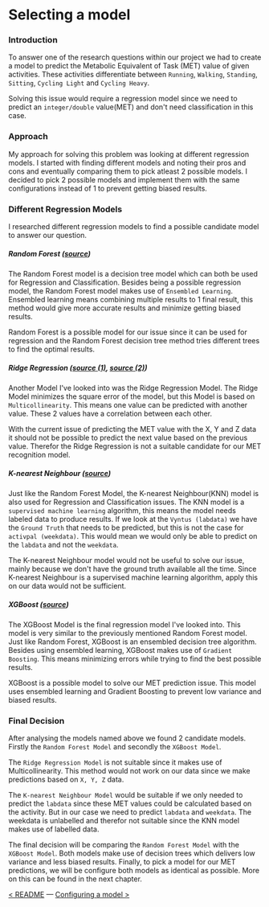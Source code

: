 # Selecting a model

### Introduction
To answer one of the research questions within our project we had to create a model to predict the Metabolic Equivalent of Task (MET) value of given activities. These activities differentiate between `Running`, `Walking`, `Standing`, `Sitting`, `Cycling Light` and `Cycling Heavy`.

Solving this issue would require a regression model since we need to predict an `integer/double` value(MET) and don't need classification in this case. 

### Approach
My approach for solving this problem was looking at different regression models. I started with finding different models and noting their pros and cons and eventually comparing them to pick atleast 2 possible models. I decided to pick 2 possible models and implement them with the same configurations instead of 1 to prevent getting biased results. 

### Different Regression Models
I researched different regression models to find a possible candidate model to answer our question.

##### Random Forest ([source](https://medium.com/swlh/random-forest-and-its-implementation-71824ced454f))
The Random Forest model is a decision tree model which can both be used for Regression and Classification. Besides being a possible regression model, the Random Forest model makes use of `Ensembled Learning`. Ensembled learning means combining multiple results to 1 final result, this method would give more accurate results and minimize getting biased results.

Random Forest is a possible model for our issue since it can be used for regression and the Random Forest decision tree method tries different trees to find the optimal results. 

##### Ridge Regression ([source (1)](https://www.statisticshowto.com/ridge-regression/#:~:text=Ridge%20regression%20is%20a%20way,(correlations%20between%20predictor%20variables)), [source (2)](https://www.quora.com/What-are-the-benefits-of-using-ridge-regression-over-ordinary-linear-regression))
Another Model I've looked into was the Ridge Regression Model. The Ridge Model minimizes the square error of the model, but this Model is based on `Multicollinearity`. This means one value can be predicted with another value. These 2 values have a correlation between each other.  

With the current issue of predicting the MET value with the X, Y and Z data it should not be possible to predict the next value based on the previous value. Therefor the Ridge Regression is not a suitable candidate for our MET recognition model.   

##### K-nearest Neighbour ([source](https://towardsdatascience.com/machine-learning-basics-with-the-k-nearest-neighbors-algorithm-6a6e71d01761))
Just like the Random Forest Model, the K-nearest Neighbour(KNN) model is also used for Regression and Classification issues. The KNN model is a `supervised machine learning` algorithm, this means the model needs labeled data to produce results. If we look at the `Vyntus (labdata)` we have the `Ground Truth` that needs to be predicted, but this is not the case for `activpal (weekdata)`. This would mean we would only be able to predict on the `labdata` and not the `weekdata`. 

The K-nearest Neighbour model would not be useful to solve our issue, mainly because we don't have the ground truth available all the time. Since K-nearest Neighbour is a supervised machine learning algorithm, apply this on our data would not be sufficient.    

##### XGBoost ([source](https://towardsdatascience.com/https-medium-com-vishalmorde-xgboost-algorithm-long-she-may-rein-edd9f99be63d))
The XGBoost Model is the final regression model I've looked into. This model is very similar to the previously mentioned Random Forest model. Just like Random Forest, XGBoost is an ensembled decision tree algorithm. Besides using ensembled learning, XGBoost makes use of `Gradient Boosting`. This means minimizing errors while trying to find the best possible results. 

XGBoost is a possible model to solve our MET prediction issue. This model uses ensembled learning and Gradient Boosting to prevent low variance and biased results. 

### Final Decision
After analysing the models named above we found 2 candidate models. Firstly the `Random Forest Model` and secondly the `XGBoost Model`. 

The `Ridge Regression Model` is not suitable since it makes use of Multicollinearity. This method would not work on our data since we make predictions based on `X, Y, Z` data. 

The `K-nearest Neighbour Model` would be suitable if we only needed to predict the `labdata` since these MET values could be calculated based on the activity. But in our case we need to predict `labdata` and `weekdata`. The weekdata is unlabelled and therefor not suitable since the KNN model makes use of labelled data.

The final decision will be comparing the `Random Forest Model` with the `XGBoost Model`. Both models make use of decision trees which delivers low variance and less biased results. Finally, to pick a model for our MET predictions, we will be configure both models as identical as possible. More on this can be found in the next chapter.

[<  README](../README.md) — [Configuring a model >](configuring_a_model.md) 